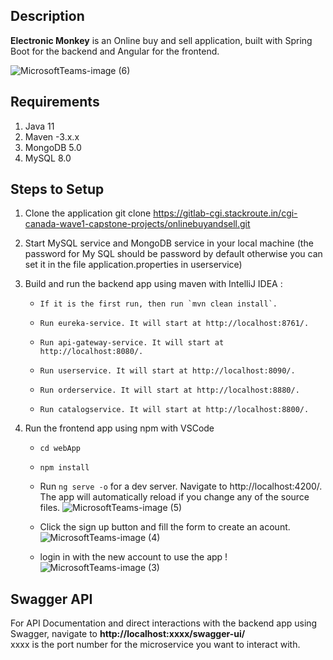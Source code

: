 ## Description 
**Electronic Monkey** is an Online buy and sell application, built with Spring Boot for the backend and Angular for the frontend.

![MicrosoftTeams-image (6)](https://user-images.githubusercontent.com/39305283/132733042-2c9eddc4-f5f9-4e17-adb4-e4f2ed4b4609.png)

## Requirements
1. Java 11
2. Maven -3.x.x
3. MongoDB 5.0
4. MySQL 8.0

## Steps to Setup
1. Clone the application
git clone https://gitlab-cgi.stackroute.in/cgi-canada-wave1-capstone-projects/onlinebuyandsell.git

1. Start MySQL service and MongoDB service in your local machine
(the password for My SQL should be password by default otherwise you can set it in the file application.properties in userservice)

2. Build and run the backend app using maven with IntelliJ IDEA :
    *     If it is the first run, then run `mvn clean install`.
    *     Run eureka-service. It will start at http://localhost:8761/.
    *     Run api-gateway-service. It will start at http://localhost:8080/.
    *     Run userservice. It will start at http://localhost:8090/.
    *     Run orderservice. It will start at http://localhost:8880/.
    *     Run catalogservice. It will start at http://localhost:8800/.

3. Run the frontend app using npm with VSCode
    *  `cd webApp`    
    *  `npm install`
    *  Run `ng serve -o` for a dev server. Navigate to http://localhost:4200/. The app will automatically reload if you change any of the source files.
   ![MicrosoftTeams-image (5)](https://user-images.githubusercontent.com/39305283/132732728-88be6ae3-5309-4727-81f6-2703f0eaeb9a.png)




    * Click the sign up button and fill the form to create an acount. 
   ![MicrosoftTeams-image (4)](https://user-images.githubusercontent.com/39305283/132732705-21535f77-fe54-4a91-bd14-bb75d425d7c4.png)


    
    * login in with the new account to use the app ! 
   ![MicrosoftTeams-image (3)](https://user-images.githubusercontent.com/39305283/132732886-9a3a1625-932e-4689-adb7-dbd76a44e1c3.png)

## Swagger API
For API Documentation and direct interactions with the backend app using Swagger, navigate to **http://localhost:xxxx/swagger-ui/**                                                                                                                                     
xxxx is the port number for the microservice you want to interact with.
